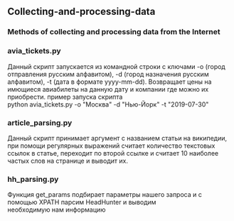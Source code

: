 ## Collecting-and-processing-data
### Methods of collecting and processing data from the Internet

### avia_tickets.py

Данный скрипт запускается из командной строки с ключами -o (город отправления русским алфавитом), -d (город назначения русским алфавитом),
-t (дата в формате yyyy-mm-dd). Возвращает цены на имющиеся авиабилеты на данную дату и компании где можно их приобрести.
пример запуска скрипта  
python avia_tickets.py -o "Москва" -d "Нью-Йорк" -t "2019-07-30"


### article_parsing.py

Данный скрипт принимает аргумент с названием статьи на википедии, при помощи регулярных выражений считает количество текстовых ссылок в   статье, переходит по второй ссылке и считает 10 наиболее частых слов на странице и выводит их.

### hh_parsing.py

Функция get_params подбирает параметры нашего запроса и с помощью XPATH парсим HeadHunter и выводим  
необходимую нам информацию
